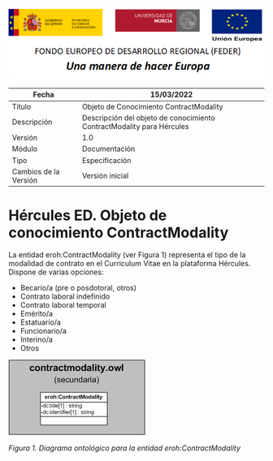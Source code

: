 ![](../../Docs/media/CabeceraDocumentosMD.png)

| Fecha         | 15/03/2022                                                   |
| ------------- | ------------------------------------------------------------ |
|Título|Objeto de Conocimiento ContractModality| 
|Descripción|Descripción del objeto de conocimiento ContractModality para Hércules|
|Versión|1.0|
|Módulo|Documentación|
|Tipo|Especificación|
|Cambios de la Versión|Versión inicial|

# Hércules ED. Objeto de conocimiento ContractModality

La entidad eroh:ContractModality (ver Figura 1) representa el tipo de la modalidad de contrato en el Curriculum Vitae en la plataforma Hércules. Dispone de varias opciones:
- Becario/a (pre o posdotoral, otros)
- Contrato laboral indefinido
- Contrato laboral temporal
- Emérito/a
- Estatuario/a
- Funcionario/a
- Interino/a
- Otros

![](../../Docs/media/ObjetosDeConocimiento/ContractModality.png)

*Figura 1. Diagrama ontológico para la entidad eroh:ContractModality*
